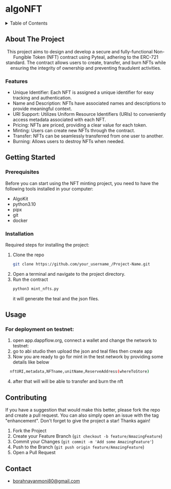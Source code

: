 # algoNFT

<!-- TABLE OF CONTENTS -->
<details>
  <summary>Table of Contents</summary>
  <ol>
    <li>
      <a href="#about-the-project">About The Project</a>
      <ul>
        <li><a href="#features">Features</a></li>
      </ul>
    </li>
    <li>
      <a href="#getting-started">Getting Started</a>
      <ul>
        <li><a href="#prerequisites">Prerequisites</a></li>
        <li><a href="#installation">Installation</a></li>
      </ul>
    </li>
    <li><a href="#usage">Usage</a></li>
    <li><a href="#contributing">Contributing</a></li>
    <li><a href="#contact">Contact</a></li>
  </ol>
</details>

<!-- ABOUT THE PROJECT -->
## About The Project

  <p align="center">
   This project aims to design and develop a secure and fully-functional Non-Fungible Token (NFT) contract using Pyteal, adhering to the ERC-721 standard. The contract allows users to create, transfer, and burn NFTs while ensuring the integrity of ownership and preventing fraudulent activities.
  </p>
</div>

### Features
- Unique Identifier: Each NFT is assigned a unique identifier for easy tracking and authentication.
- Name and Description: NFTs have associated names and descriptions to provide meaningful context.
- URI Support: Utilizes Uniform Resource Identifiers (URIs) to conveniently access metadata associated with each NFT.
- Pricing: NFTs are priced, providing a clear value for each token.
- Minting: Users can create new NFTs through the contract.
- Transfer: NFTs can be seamlessly transferred from one user to another.
- Burning: Allows users to destroy NFTs when needed.

<!-- GETTING STARTED -->
## Getting Started

### Prerequisites

Before you can start using the NFT minting project, you need to have the following tools installed in your computer:
- AlgoKit
- python3.10
- pipx
- git
- docker

### Installation

Required steps for installing the project:

1. Clone the repo
   ```sh
   git clone https://github.com/your_username_/Project-Name.git
   ```
2. Open a terminal and navigate to the project directory.
3. Run the contract
   ```sh
   python3 mint_nfts.py
   ```
   it will generate the teal and the json files.

<!-- USAGE EXAMPLES -->
## Usage

### For deployment on testnet:
1. open app.dappflow.org, connect a wallet and change the network to testnet:
2. go to abi studio then upload the json and teal files then create app 
3. Now you are ready to go for mint in the test network by providing some details like below
 ```sh
   nftURI,metadata,NFTname,unitName,ReserveAddress(whereToStore)
   ```
4. after that will will be able to transfer and burn the nft

<!-- CONTRIBUTING -->
## Contributing

If you have a suggestion that would make this better, please fork the repo and create a pull request. You can also simply open an issue with the tag "enhancement".
Don't forget to give the project a star! Thanks again!

1. Fork the Project
2. Create your Feature Branch (`git checkout -b feature/AmazingFeature`)
3. Commit your Changes (`git commit -m 'Add some AmazingFeature'`)
4. Push to the Branch (`git push origin feature/AmazingFeature`)
5. Open a Pull Request

<!-- CONTACT -->
## Contact

- borahnayanmoni80@gmail.com
